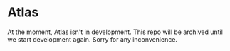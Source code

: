 # Atlas
At the moment, Atlas isn't in development. This repo will be archived until we start development again. Sorry for any inconvenience.
